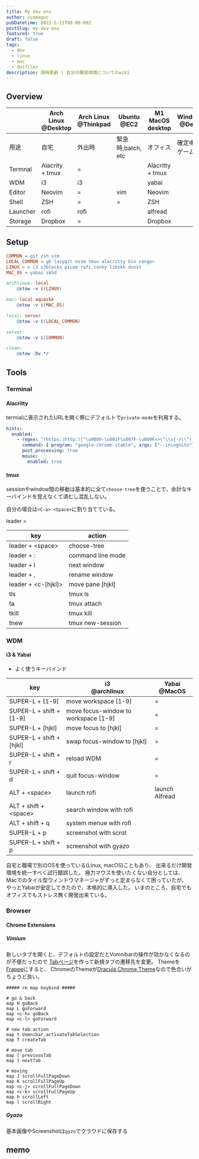 ```yaml
---
title: My dev env
author: syamaguc
pubDatetime: 2022-5-11T00:00:00Z
postSlug: my-dev-env
featured: true
draft: false
tags:
  - dev
  - linux
  - mac
  - dotfiles
description: 随時更新 | 自分の開発環境についてのwiki
---
```


## Overview

|          | Arch Linux<br>@Desktop | Arch Linux<br>@Thinkpad | Ubuntu<br>@EC2    | M1 MacOS<br>desktop  | Windows11<br>@Desktop |
| -------- | ---------------------- | ----------------------- | ----------------- | -------------------- | --------------------- |
| 用途     | 自宅                   | 外出時                  | 緊急時,batch, etc | オフィス             | 確定申告とゲーム      |
| Termnal  | Alacrity<br> + tmux    | =                       |                   | Alacritty<br> + tmux |                       |
| WDM      | i3                     | i3                      |                   | yabai                |                       |
| Editor   | Neovim                 | =                       | vim               | Neovim               |                       |
| Shell    | ZSH                    | =                       | =                 | ZSH                  |                       |
| Launcher | rofi                   | rofi                    |                   | alfread              |                       |
| Storage  | Dropbox                | =                       |                   | Dropbox              |                       |

## Setup

```makefile
COMMON = git zsh vim
LOCAL_COMMON = gh lazygit nvim tmux alacritty bin ranger
LINUX = x i3 i3blocks picom rofi conky libskk dunst
MAC_OS = yabai skhd

archlinux: local
	@stow -v $(LINUX)

mac: local aquaskk
	@stow -v $(MAC_OS)

local: server
	@stow -v $(LOCAL_COMMON)

server:
	@stow -v $(COMMON)

clean:
	@stow -Dv */

```

## Tools

### Terminal

#### Alacritty

termialに表示されたURLを開く際にデフォルトで`private-mode`を利用する。

```yml
hints:
  enabled:
    - regex: "(https:|http:)[^\u0000-\u001F\u007F-\u009F<>\"\\s{-}\\^⟨⟩`]+"
      command: { program: "google-chrome-stable", args: ["--incognito"] }
      post_processing: true
      mouse:
        enabled: true
```

#### tmux

sessionやwindow間の移動は基本的に全て`choose-tree`を使うことで、余計なキーバインドを覚えなくて済むし混乱しない。

自分の場合は`<C-a> <Space>`に割り当てている。

leader = <C-a>

| key                   | action            |
| --------------------- | ----------------- |
| leader + \<space\>    | choose-tree       |
| leader + :            | command line mode |
| leader + l            | next window       |
| leader + ,            | rename window     |
| leader + \<c-[hjkl]\> | move pane [hjkl]  |
| tls                   | tmux ls           |
| ta                    | tmux attach       |
| tkill                 | tmux kill         |
| tnew                  | tmux new-session  |

### WDM

#### i3 & Yabai

- よく使うキーバインド

| key                      | i3<br>@archlinux                     | Yabai<br>@MacOS |
| ------------------------ | ------------------------------------ | --------------- |
| SUPER-L + [1-9]          | move workspace [1-9]                 | =               |
| SUPER-L + shift + [1-9]  | move focus-window to workspace [1-9] | =               |
| SUPER-L + [hjkl]         | move focus to [hjkl]                 | =               |
| SUPER-L + shift + [hjkl] | swap focus-window to [hjkl]          | =               |
| SUPER-L + shift + r      | reload WDM                           | =               |
| SUPER-L + shift + d      | quit focus-window                    | =               |
| ALT + \<space\>          | launch rofi                          | launch Alfread  |
| ALT + shift + \<space\>  | search window with rofi              |                 |
| ALT + shift + q          | system menue with rofi               |                 |
| SUPER-L + p              | screenshot with scrot                |                 |
| SUPER-L + shift + p      | screenshot with gyazo                |                 |

自宅と職場で別のOSを使っている(Linux, macOS)こともあり、
出来るだけ開発環境を統一すべく試行錯誤した。
極力マウスを使いたくない自分としては、
Macでのタイル型ウィンドウマネージャがずっと定まらなくて困っていたが、
やっとYabaiが安定してきたので、本格的に導入した。
いまのところ、自宅でもオフィスでもストレス無く開発出来ている。

### Browser

#### Chrome Extensions

##### Vimium

新しいタブを開くと、デフォルトの設定だとVomnibarの操作が効かなくなるのが不便だったので
[Tabページ](https://syamaguc.vercel.app/)を作って新規タブの遷移先を変更。
Themeを[Frappe](https://github.com/catppuccin/vimium/blob/main/dist/catppuccin-vimium-frappe.css)にすると、
ChromeのThemeが[Dracula Chrome Theme](https://draculatheme.com/chrome)なので色合いがちょうど良い。

```text
##### re map keybind #####

# go & back
map H goBack
map L goForward
map <c-h> goBack
map <c-l> goForward

# new tab action
map t Vomnibar.activateTabSelection
map T createTab

# move tab
map [ previousTab
map ] nextTab

# moving
map J scrollFullPageDown
map K scrollFullPageUp
map <c-j> scrollFullPageDown
map <c-k> scrollFullPageUp
map h scrollLeft
map l scrollRight
```

##### Gyazo

基本画像やScreenshotは`gyzo`でクラウドに保存する

## memo
